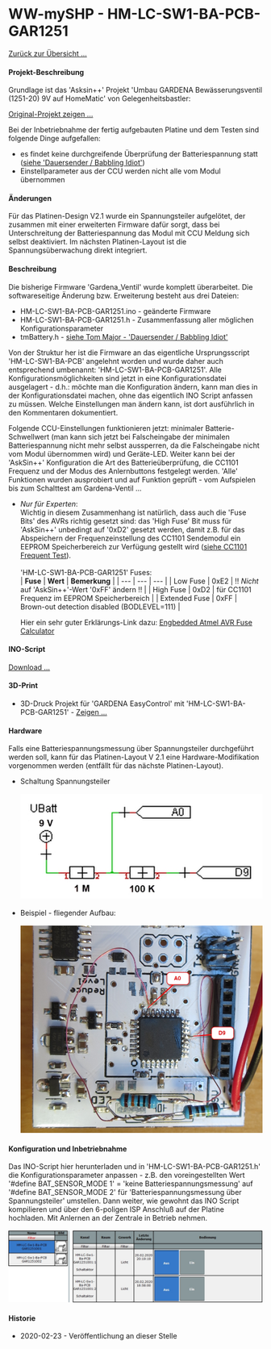 # WW-mySHP - HM-LC-SW1-BA-PCB-GAR1251

[Zurück zur Übersicht ...](../README.md)

#### Projekt-Beschreibung

 Grundlage ist das 'Asksin++' Projekt 'Umbau GARDENA Bewässerungsventil (1251-20) 9V auf HomeMatic' von Gelegenheitsbastler:

[Original-Projekt zeigen ...](https://homematic-forum.de/forum/viewtopic.php?f=76&t=49719&p=498577&hilit=HomeMatic+Gardena+Ventil)

Bei der Inbetriebnahme der fertig aufgebauten Platine und dem Testen sind folgende Dinge aufgefallen:
- es findet keine durchgreifende Überprüfung der Batteriespannung statt ([siehe 'Dauersender / Babbling Idiot'](https://asksinpp.de/Grundlagen/FAQ/babbling_idiot.html))
- Einstellparameter aus der CCU werden nicht alle vom Modul übernommen

#### Änderungen
Für das Platinen-Design V2.1 wurde ein Spannungsteiler aufgelötet, der zusammen mit einer erweiterten Firmware dafür sorgt, dass bei Unterschreitung der Batteriespannung das Modul mit CCU Meldung sich selbst deaktiviert. Im nächsten Platinen-Layout ist die Spannungsüberwachung direkt integriert.

#### Beschreibung
Die bisherige Firmware 'Gardena_Ventil' wurde komplett überarbeitet. Die softwareseitige Änderung bzw. Erweiterung besteht aus drei Dateien:

- HM-LC-SW1-BA-PCB-GAR1251.ino - geänderte Firmware
- HM-LC-SW1-BA-PCB-GAR1251.h - Zusammenfassung aller möglichen Konfigurationsparameter
- tmBattery.h - [siehe Tom Major - 'Dauersender / Babbling Idiot'](https://github.com/TomMajor/SmartHome/blob/master/Info/Babbling%20Idiot%20Protection/README.md")

Von der Struktur her ist die Firmware an das eigentliche Ursprungsscript 'HM-LC-SW1-BA-PCB' angelehnt worden und wurde daher auch entsprechend umbenannt: 'HM-LC-SW1-BA-PCB-GAR1251'. Alle Konfigurationsmöglichkeiten sind jetzt in eine Konfigurationsdatei ausgelagert - d.h.: möchte man die Konfiguration ändern, kann man dies in der Konfigurationsdatei machen, ohne das eigentlich INO Script anfassen zu müssen. Welche Einstellungen man ändern kann, ist dort ausführlich in den Kommentaren dokumentiert.

 Folgende CCU-Einstellungen funktionieren jetzt: minimaler Batterie-Schwellwert (man kann sich jetzt bei Falscheingabe der minimalen Batteriespannung nicht mehr selbst aussperren, da die Falscheingabe nicht vom Modul übernommen wird) und Geräte-LED. Weiter kann bei der 'AskSin++' Konfiguration die Art des Batterieüberprüfung, die CC1101 Frequenz und der Modus des Anlernbuttons festgelegt werden. 'Alle' Funktionen wurden ausprobiert und auf Funktion geprüft - vom Aufspielen bis zum Schalttest am Gardena-Ventil ...

 - _Nur für Experten_:<br>Wichtig in diesem Zusammenhang ist natürlich, dass auch die 'Fuse Bits'
 des AVRs richtig gesetzt sind: das 'High Fuse' Bit muss für 'AskSin++' unbedingt auf '0xD2' gesetzt werden, damit z.B. für das Abspeichern der Frequenzeinstellung des CC1101 Sendemodul ein EEPROM Speicherbereich zur Verfügung gestellt wird ([siehe CC1101 Frequent Test](https://asksinpp.de/Grundlagen/FAQ/Fehlerhafte_CC1101.html)).<br><br>
 'HM-LC-SW1-BA-PCB-GAR1251' Fuses:<br>
   | **Fuse** | **Wert** | **Bemerkung** |
   | --- | --- | --- |
   | Low Fuse | 0xE2 | !! _Nicht_ auf 'AskSin++'-Wert '0xFF' ändern !! |
   | High Fuse | 0xD2 | für CC1101 Frequenz im EEPROM Speicherbereich |
   | Extended Fuse | 0xFF |  Brown-out detection disabled (BODLEVEL=111) |

   Hier ein sehr guter Erklärungs-Link dazu:
   [Engbedded Atmel AVR Fuse Calculator](http://www.engbedded.com/fusecalc?P=ATmega328P&V_LOW=0xE2&V_HIGH=0xD2&V_EXTENDED=0xFF&O_HEX=Apply+values)

#### INO-Script
  [Download ...](./bin/HM-LC-SW1-BA-PCB-GAR1251_20200221.zip)

#### 3D-Print
  - 3D-Druck Projekt für 'GARDENA EasyControl' mit 'HM-LC-SW1-BA-PCB-GAR1251' - [Zeigen ...](https://github.com/wolwin/WW-my3DP/blob/master/3DP_GARDENA_EasyControl/README.md)

#### Hardware
Falls eine Batteriespannungsmessung über Spannungsteiler durchgeführt werden soll, kann für das Platinen-Layout V 2.1 eine Hardware-Modifikation vorgenommen werden (entfällt für das nächste Platinen-Layout).
- Schaltung Spannungsteiler
<br><br>
![WW-mySHP - HM-LC-SW1-BA-PCB-GAR1251](./img/SHP_HM-LC-SW1-BA-PCB-GAR1251_01.jpg "HM-LC-SW1-BA-PCB-GAR1251 - Spannungsteiler")
<br><br>
- Beispiel - fliegender Aufbau:
<br><br>
![WW-mySHP - HM-LC-SW1-BA-PCB-GAR1251](./img/SHP_HM-LC-SW1-BA-PCB-GAR1251_02.jpg "HM-LC-SW1-BA-PCB-GAR1251 - Platine")

#### Konfiguration und Inbetriebnahme
Das INO-Script hier herunterladen und in 'HM-LC-SW1-BA-PCB-GAR1251.h' die Konfigurationsparameter anpassen - z.B. den voreingestellten Wert '#define BAT_SENSOR_MODE 1' = 'keine Batteriespannungsmessung' auf '#define BAT_SENSOR_MODE 2' für 'Batteriespannungsmessung über Spannungsteiler' umstellen. Dann weiter, wie gewohnt das INO Script kompilieren und über den 6-poligen ISP Anschluß auf der Platine hochladen. Mit Anlernen an der Zentrale in Betrieb nehmen.
<br><br>
![WW-mySHP - HM-LC-SW1-BA-PCB-GAR1251](./img/SHP_HM-LC-SW1-BA-PCB-GAR1251_03.jpg "HM-LC-SW1-BA-PCB-GAR1251 - CCU")

#### Historie
- 2020-02-23 - Veröffentlichung an dieser Stelle
